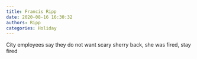 ```yaml
---
title: Francis Ripp
date: 2020-08-16 16:30:32
authors: Ripp
categories: Holiday
---
```


 City employees say they do not want scary sherry back, she was fired, stay fired